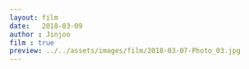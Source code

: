 ```yaml
---
layout: film
date:   2018-03-09
author : Jinjoo
film : true
preview: ../../assets/images/film/2018-03-07-Photo_03.jpg
---
```

